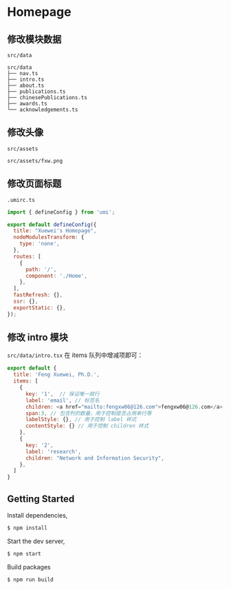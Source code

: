 # Homepage

## 修改模块数据

`src/data`
```
src/data
├── nav.ts
├── intro.ts
├── about.ts
├── publications.ts
├── chinesePublications.ts
├── awards.ts
└── acknowledgements.ts
```

## 修改头像

`src/assets`

```
src/assets/fxw.png
```

## 修改页面标题

`.umirc.ts`

```js
import { defineConfig } from 'umi';

export default defineConfig({
  title: "Xuewei's Homepage",
  nodeModulesTransform: {
    type: 'none',
  },
  routes: [
    {
      path: '/',
      component: './Home',
    },
  ],
  fastRefresh: {},
  ssr: {},
  exportStatic: {},
});

```

## 修改 intro 模块

`src/data/intro.tsx` 在 items 队列中增减项即可：

```js
export default {
  title: 'Feng Xuewei, Ph.D.',
  items: [
    {
      key: '1',  // 保证唯一就行
      label: 'email', // 标签名
      children: <a href="mailto:fengxw06@126.com">fengxw06@126.com</a>, // 支持 HTML 形式
      span:3, // 包含列的数量，用于控制是否占用单行等
      labelStyle: {}, // 用于控制 label 样式
      contentStyle: {} // 用于控制 children 样式
    },
    {
      key: '2',
      label: 'research',
      children: "Network and Information Security",
    },
  ]
}
```

## Getting Started

Install dependencies,

```bash
$ npm install
```

Start the dev server,

```bash
$ npm start
```
Build packages

```bash
$ npm run build
```

